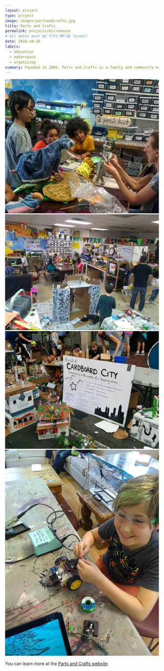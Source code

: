 ```yaml
---
layout: project
type: project
image: images/partsandcrafts.jpg
title: Parts and Crafts
permalink: projects/micromouse
# All dates must be YYYY-MM-DD format!
date: 2018-10-28
labels:
  - education
  - makerspace
  - organizing
summary: Founded in 2009, Parts and Crafts is a family and community makerspace and alternative education center in Somerville, MA.
---
```


<div class="ui small rounded images">
  <img class="ui image" src="../images/partsandcrafts-1.jpg">
  <img class="ui image" src="../images/partsandcrafts-2.jpg">
  <img class="ui image" src="../images/partsandcrafts-3.jpg">
  <img class="ui image" src="../images/partsandcrafts-4.jpg">
</div>




You can learn more at the [Parts and Crafts website](https://www.partsandcrafts.org).



